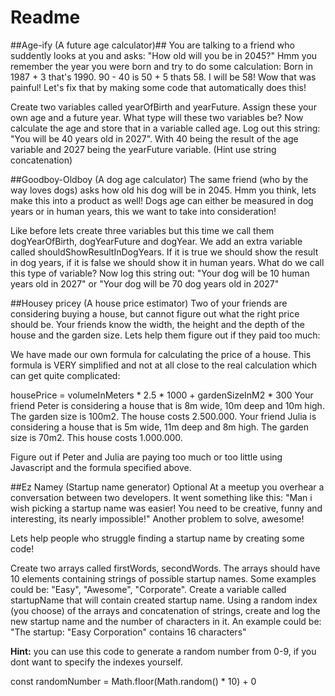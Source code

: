 # Readme
##Age-ify (A future age calculator)##
You are talking to a friend who suddently looks at you and asks: "How old will you be in 2045?" Hmm you remember the year you were born and try to do some calculation: Born in 1987 + 3 that's 1990. 90 - 40 is 50 + 5 thats 58. I will be 58! Wow that was painful! Let's fix that by making some code that automatically does this!

Create two variables called yearOfBirth and yearFuture. Assign these your own age and a future year. What type will these two variables be? Now calculate the age and store that in a variable called age. Log out this string: "You will be 40 years old in 2027". With 40 being the result of the age variable and 2027 being the yearFuture variable. (Hint use string concatenation)

##Goodboy-Oldboy (A dog age calculator)
The same friend (who by the way loves dogs) asks how old his dog will be in 2045. Hmm you think, lets make this into a product as well! Dogs age can either be measured in dog years or in human years, this we want to take into consideration!

Like before lets create three variables but this time we call them dogYearOfBirth, dogYearFuture and dogYear. We add an extra variable called shouldShowResultInDogYears. If it is true we should show the result in dog years, if it is false we should show it in human years. What do we call this type of variable? Now log this string out: "Your dog will be 10 human years old in 2027" or "Your dog will be 70 dog years old in 2027"

##Housey pricey (A house price estimator)
Two of your friends are considering buying a house, but cannot figure out what the right price should be. Your friends know the width, the height and the depth of the house and the garden size. Lets help them figure out if they paid too much:

We have made our own formula for calculating the price of a house. This formula is VERY simplified and not at all close to the real calculation which can get quite complicated:

housePrice = volumeInMeters * 2.5 * 1000 + gardenSizeInM2 * 300
Your friend Peter is considering a house that is 8m wide, 10m deep and 10m high. The garden size is 100m2. The house costs 2.500.000. Your friend Julia is considering a house that is 5m wide, 11m deep and 8m high. The garden size is 70m2. This house costs 1.000.000.

Figure out if Peter and Julia are paying too much or too little using Javascript and the formula specified above.

##Ez Namey (Startup name generator) Optional
At a meetup you overhear a conversation between two developers. It went something like this: "Man i wish picking a startup name was easier! You need to be creative, funny and interesting, its nearly impossible!" Another problem to solve, awesome!

Lets help people who struggle finding a startup name by creating some code!

Create two arrays called firstWords, secondWords. The arrays should have 10 elements containing strings of possible startup names. Some examples could be: "Easy", "Awesome", "Corporate". Create a variable called startupName that will contain created startup name.
Using a random index (you choose) of the arrays and concatenation of strings, create and log the new startup name and the number of characters in it. An example could be: "The startup: "Easy Corporation" contains 16 characters"

**Hint:** you can use this code to generate a random number from 0-9, if you dont want to specify the indexes yourself.

const randomNumber = Math.floor(Math.random() * 10) + 0
